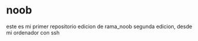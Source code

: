 # noob
este es mi primer repositorio
edicion de rama_noob
segunda edicion, desde mi ordenador con ssh
